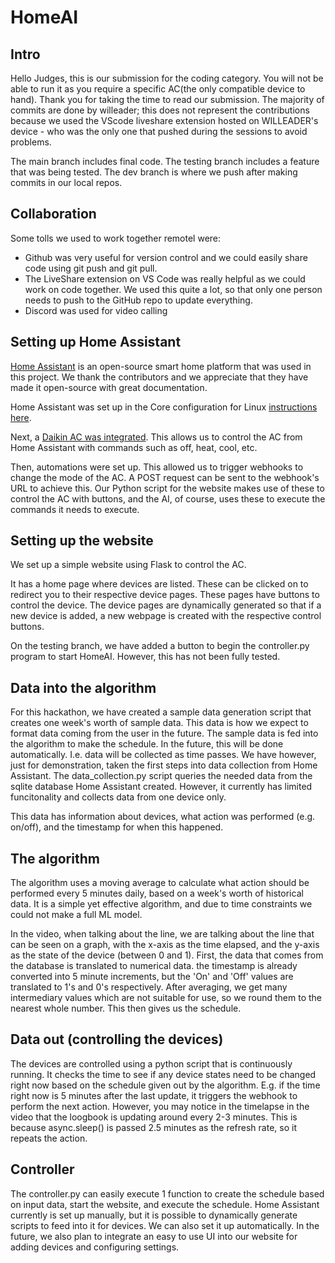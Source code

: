 # HomeAI
## Intro
Hello Judges, this is our submission for the coding category. You will not be able to run it as you require a specific AC(the only compatible device to hand). Thank you for taking the time to read our submission. The majority of commits are done by willeader; this does not represent the contributions because we used the VScode liveshare extension hosted on WILLEADER's device - who was the only one that pushed during the sessions to avoid problems.

The main branch includes final code. The testing branch includes a feature that was being tested. The dev branch is where we push after making commits in our local repos.

## Collaboration
Some tolls we used to work together remotel were: 
- Github was very useful for version control and we could easily share code using git push and git pull.
- The LiveShare extension on VS Code was really helpful as we could work on code together. We used this quite a lot, so that only one person needs to push to the GitHub repo to update everything.
- Discord was used for video calling

## Setting up Home Assistant
[Home Assistant](https://www.home-assistant.io/) is an open-source smart home platform that was used in this project. We thank the contributors and we appreciate that they have made it open-source with great documentation.

Home Assistant was set up in the Core configuration for Linux [instructions here](https://www.home-assistant.io/installation/linux#install-home-assistant-core).

Next, a [Daikin AC was integrated](https://www.home-assistant.io/integrations/daikin/#climate). This allows us to control the AC from Home Assistant with commands such as off, heat, cool, etc.

Then, automations were set up. This allowed us to trigger webhooks to change the mode of the AC. A POST request can be sent to the webhook's URL to achieve this. Our Python script for the website makes use of these to control the AC with buttons, and the AI, of course, uses these to execute the commands it needs to execute. 

## Setting up the website
We set up a simple website using Flask to control the AC.

It has a home page where devices are listed. These can be clicked on to redirect you to their respective device pages. These pages have buttons to control the device. The device pages are dynamically generated so that if a new device is added, a new webpage is created with the respective control buttons.

On the testing branch, we have added a button to begin the controller.py program to start HomeAI. However, this has not been fully tested. 

## Data into the algorithm
For this hackathon, we have created a sample data generation script that creates one week's worth of sample data. This data is how we expect to format data coming from the user in the future. The sample data is fed into the algorithm to make the schedule. In the future, this will be done automatically. I.e. data will be collected as time passes. We have however, just for demonstration, taken the first steps into data collection from Home Assistant. The data_collection.py script queries the needed data from the sqlite database Home Assistant created. However, it currently has limited funcitonality and collects data from one device only.

This data has information about devices, what action was performed (e.g. on/off), and the timestamp for when this happened.

## The algorithm
The algorithm uses a moving average to calculate what action should be performed every 5 minutes daily, based on a week's worth of historical data. It is a simple yet effective algorithm, and due to time constraints we could not make a full ML model. 

In the video, when talking about the line, we are talking about the line that can be seen on a graph, with the x-axis as the time elapsed, and the y-axis as the state of the device (between 0 and 1). First, the data that comes from the database is translated to numerical data. the timestamp is already converted into 5 minute increments, but the 'On' and 'Off' values are translated to 1's and 0's respectively. After averaging, we get many intermediary values which are not suitable for use, so we round them to the nearest whole number. This then gives us the schedule.

## Data out (controlling the devices)
The devices are controlled using a python script that is continuously running. It checks the time to see if any device states need to be changed right now based on the schedule given out by the algorithm. E.g. if the time right now is 5 minutes after the last update, it triggers the webhook to perform the next action. However, you may notice in the timelapse in the video that the loogbook is updating around every 2-3 minutes. This is because async.sleep() is passed 2.5 minutes as the refresh rate, so it repeats the action.

## Controller
The controller.py can easily execute 1 function to create the schedule based on input data, start the website, and execute the schedule. Home Assistant currently is set up manually, but it is possible to dynamically generate scripts to feed into it for devices. We can also set it up automatically. In the future, we also plan to integrate an easy to use UI into our website for adding devices and configuring settings.
